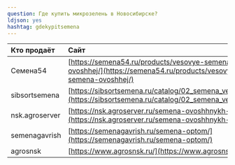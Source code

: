 ```yaml
---
question: Где купить микрозелень в Новосибирске?
ldjson: yes 
hashtag: gdekypitsemena
---
```

| Кто продаёт | Сайт | 
| :---    | :-----  | 
Семена54 | [https://semena54.ru/products/vesovye-semena-ovoshhej/](https://semena54.ru/products/vesovye-semena-ovoshhej/)
sibsortsemena | [https://sibsortsemena.ru/catalog/02_semena_vesovye/](https://sibsortsemena.ru/catalog/02_semena_vesovye/)
nsk.agroserver | [https://nsk.agroserver.ru/semena-ovoshhnykh-kultur/](https://nsk.agroserver.ru/semena-ovoshhnykh-kultur/)
semenagavrish | [https://semenagavrish.ru/semena-optom/](https://semenagavrish.ru/semena-optom/)
agrosnsk | [https://www.agrosnsk.ru/](https://www.agrosnsk.ru/)